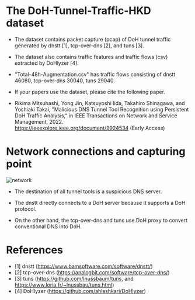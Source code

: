 # The DoH-Tunnel-Traffic-HKD dataset

* The dataset contains packet capture (pcap) of DoH tunnel traffic generated by dnstt [1], tcp-over-dns [2], and tuns [3].

* The dataset also contains traffic features and traffic flows (csv) extracted by DoHlyzer [4].

* "Total-48h-Augmentation.csv" has traffic flows consisting of dnstt 46080, tcp-over-dns 30040, tuns 29040.

* If your papers use the dataset, please cite the following paper.

* Rikima Mitsuhashi, Yong Jin, Katsuyoshi Iida, Takahiro Shinagawa, and Yoshiaki Takai, 
"Malicious DNS Tunnel Tool Recognition using Persistent DoH Traffic Analysis,"
in IEEE Transactions on Network and Service Management, 2022.<br>
https://ieeexplore.ieee.org/document/9924534 (Early Access)

# Network connections and capturing point

![network](https://user-images.githubusercontent.com/101712711/173388419-2981578d-7157-42e9-a6b3-1ebe67f44d9c.png)


* The destination of all tunnel tools is a suspicious DNS server.

* The dnstt directly connects to a DoH server because it supports a DoH protocol.

* On the other hand, the tcp-over-dns and tuns use DoH proxy to convert conventional DNS into DoH.

# References
* [1] dnstt</t>  (https://www.bamsoftware.com/software/dnstt/)
* [2] tcp-over-dns</t> (https://analogbit.com/software/tcp-over-dns/)
* [3] tuns</t> (https://github.com/lnussbaum/tuns, and https://www.loria.fr/~lnussbau/tuns.html)
* [4] DoHlyzer</t> (https://github.com/ahlashkari/DoHlyzer)

